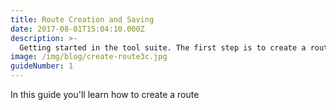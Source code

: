 ```yaml
---
title: Route Creation and Saving
date: 2017-08-01T15:04:10.000Z
description: >-
  Getting started in the tool suite. The first step is to create a route. In this guide you'll learn how to create a route
image: /img/blog/create-route3c.jpg
guideNumber: 1
---
```


In this guide you'll learn how to create a route